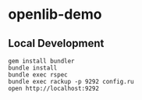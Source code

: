 # openlib-demo

## Local Development

```
gem install bundler
bundle install
bundle exec rspec
bundle exec rackup -p 9292 config.ru
open http://localhost:9292
```
